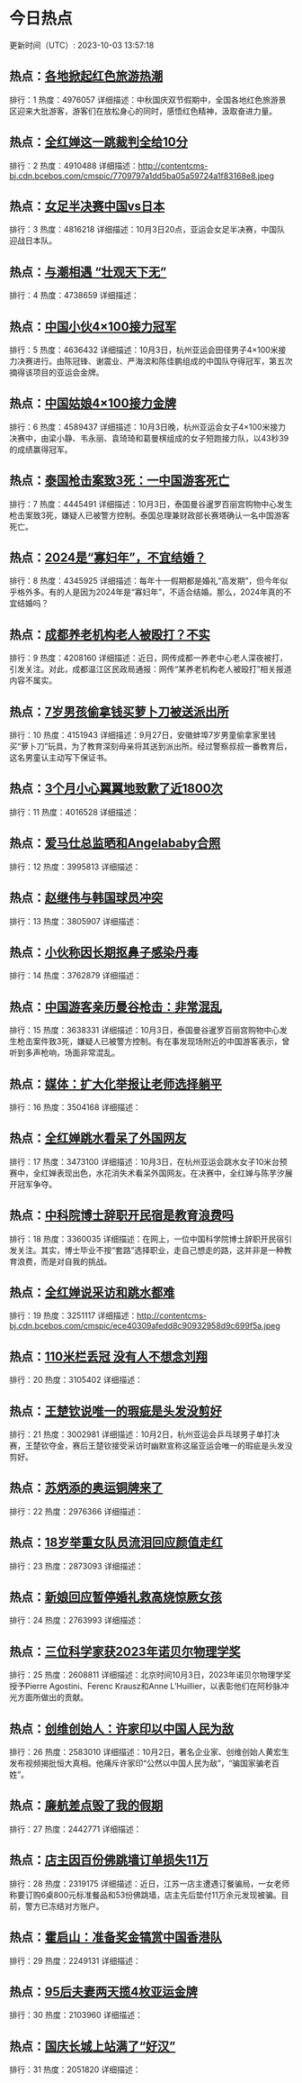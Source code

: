 # 今日热点

更新时间（UTC）: 2023-10-03 13:57:18

## 热点：[各地掀起红色旅游热潮](https://cn.bing.com/search?q=各地掀起红色旅游热潮)
排行：1
热度：4976057
详细描述：中秋国庆双节假期中，全国各地红色旅游景区迎来大批游客，游客们在放松身心的同时，感悟红色精神，汲取奋进力量。

## 热点：[全红婵这一跳裁判全给10分](https://cn.bing.com/search?q=全红婵这一跳裁判全给10分)
排行：2
热度：4910488
详细描述：http://contentcms-bj.cdn.bcebos.com/cmspic/7709797a1dd5ba05a59724a1f83168e8.jpeg

## 热点：[女足半决赛中国vs日本](https://cn.bing.com/search?q=女足半决赛中国vs日本)
排行：3
热度：4816218
详细描述：10月3日20点，亚运会女足半决赛，中国队迎战日本队。

## 热点：[与潮相遇 “壮观天下无”](https://cn.bing.com/search?q=与潮相遇“壮观天下无”)
排行：4
热度：4738659
详细描述：

## 热点：[中国小伙4×100接力冠军](https://cn.bing.com/search?q=中国小伙4×100接力冠军)
排行：5
热度：4636432
详细描述：10月3日，杭州亚运会田径男子4×100米接力决赛进行。由陈冠锋、谢震业、严海滨和陈佳鹏组成的中国队夺得冠军，第五次摘得该项目的亚运会金牌。

## 热点：[中国姑娘4×100接力金牌](https://cn.bing.com/search?q=中国姑娘4×100接力金牌)
排行：6
热度：4589437
详细描述：10月3日晚，杭州亚运会女子4×100米接力决赛中，由梁小静、韦永丽、袁琦琦和葛曼棋组成的女子短跑接力队，以43秒39的成绩赢得冠军。

## 热点：[泰国枪击案致3死：一中国游客死亡](https://cn.bing.com/search?q=泰国枪击案致3死：一中国游客死亡)
排行：7
热度：4445491
详细描述：10月3日，泰国曼谷暹罗百丽宫购物中心发生枪击案致3死，嫌疑人已被警方控制。泰国总理兼财政部长赛塔确认一名中国游客死亡。

## 热点：[2024是“寡妇年”，不宜结婚？](https://cn.bing.com/search?q=2024是“寡妇年”，不宜结婚？)
排行：8
热度：4345925
详细描述：每年十一假期都是婚礼“高发期”，但今年似乎格外多。有的人是因为2024年是“寡妇年”，不适合结婚。那么，2024年真的不宜结婚吗？

## 热点：[成都养老机构老人被殴打？不实](https://cn.bing.com/search?q=成都养老机构老人被殴打？不实)
排行：9
热度：4208160
详细描述：近日，网传成都一养老中心老人深夜被打，引发关注。对此，成都温江区民政局通报：网传“某养老机构老人被殴打”相关报道内容不属实。

## 热点：[7岁男孩偷拿钱买萝卜刀被送派出所](https://cn.bing.com/search?q=7岁男孩偷拿钱买萝卜刀被送派出所)
排行：10
热度：4151943
详细描述：9月27日，安徽蚌埠7岁男童偷拿家里钱买“萝卜刀”玩具，为了教育深刻母亲将其送到派出所。经过警察叔叔一番教育后，这名男童认主动写下保证书。

## 热点：[3个月小心翼翼地致歉了近1800次](https://cn.bing.com/search?q=3个月小心翼翼地致歉了近1800次)
排行：11
热度：4016528
详细描述：

## 热点：[爱马仕总监晒和Angelababy合照](https://cn.bing.com/search?q=爱马仕总监晒和Angelababy合照)
排行：12
热度：3995813
详细描述：

## 热点：[赵继伟与韩国球员冲突](https://cn.bing.com/search?q=赵继伟与韩国球员冲突)
排行：13
热度：3805907
详细描述：

## 热点：[小伙称因长期抠鼻子感染丹毒](https://cn.bing.com/search?q=小伙称因长期抠鼻子感染丹毒)
排行：14
热度：3762879
详细描述：

## 热点：[中国游客亲历曼谷枪击：非常混乱](https://cn.bing.com/search?q=中国游客亲历曼谷枪击：非常混乱)
排行：15
热度：3638331
详细描述：10月3日，泰国曼谷暹罗百丽宫购物中心发生枪击案件致3死，嫌疑人已被警方控制。有在事发现场附近的中国游客表示，曾听到多声枪响，场面非常混乱。

## 热点：[媒体：扩大化举报让老师选择躺平](https://cn.bing.com/search?q=媒体：扩大化举报让老师选择躺平)
排行：16
热度：3504168
详细描述：

## 热点：[全红婵跳水看呆了外国网友](https://cn.bing.com/search?q=全红婵跳水看呆了外国网友)
排行：17
热度：3473100
详细描述：10月3日，在杭州亚运会跳水女子10米台预赛中，全红婵表现出色，水花消失术看呆外国网友。在决赛中，全红婵与陈芋汐展开冠军争夺。

## 热点：[中科院博士辞职开民宿是教育浪费吗](https://cn.bing.com/search?q=中科院博士辞职开民宿是教育浪费吗)
排行：18
热度：3360035
详细描述：在网上，一位中国科学院博士辞职开民宿引发关注。其实，博士毕业不按“套路”选择职业，走自己想走的路，这并非是一种教育浪费，而是对自我的挑战。

## 热点：[全红婵说采访和跳水都难](https://cn.bing.com/search?q=全红婵说采访和跳水都难)
排行：19
热度：3251117
详细描述：http://contentcms-bj.cdn.bcebos.com/cmspic/ece40309afedd8c90932958d9c699f5a.jpeg

## 热点：[110米栏丢冠 没有人不想念刘翔](https://cn.bing.com/search?q=110米栏丢冠没有人不想念刘翔)
排行：20
热度：3105402
详细描述：

## 热点：[王楚钦说唯一的瑕疵是头发没剪好](https://cn.bing.com/search?q=王楚钦说唯一的瑕疵是头发没剪好)
排行：21
热度：3002981
详细描述：10月2日，杭州亚运会乒乓球男子单打决赛，王楚钦夺金，赛后王楚钦接受采访时幽默宣称这届亚运会唯一的瑕疵是头发没剪好。

## 热点：[苏炳添的奥运铜牌来了](https://cn.bing.com/search?q=苏炳添的奥运铜牌来了)
排行：22
热度：2976366
详细描述：

## 热点：[18岁举重女队员流泪回应颜值走红](https://cn.bing.com/search?q=18岁举重女队员流泪回应颜值走红)
排行：23
热度：2873093
详细描述：

## 热点：[新娘回应暂停婚礼救高烧惊厥女孩](https://cn.bing.com/search?q=新娘回应暂停婚礼救高烧惊厥女孩)
排行：24
热度：2763993
详细描述：

## 热点：[三位科学家获2023年诺贝尔物理学奖](https://cn.bing.com/search?q=三位科学家获2023年诺贝尔物理学奖)
排行：25
热度：2608811
详细描述：北京时间10月3日，2023年诺贝尔物理学奖授予Pierre Agostini、Ferenc Krausz和Anne L’Huillier，以表彰他们在阿秒脉冲光方面所做出的贡献。

## 热点：[创维创始人：许家印以中国人民为敌](https://cn.bing.com/search?q=创维创始人：许家印以中国人民为敌)
排行：26
热度：2583010
详细描述：10月2日，著名企业家、创维创始人黄宏生发布视频揭批恒大真相。他痛斥许家印“公然以中国人民为敌”，“骗国家骗老百姓”。

## 热点：[廉航差点毁了我的假期](https://cn.bing.com/search?q=廉航差点毁了我的假期)
排行：27
热度：2442771
详细描述：

## 热点：[店主因百份佛跳墙订单损失11万](https://cn.bing.com/search?q=店主因百份佛跳墙订单损失11万)
排行：28
热度：2319175
详细描述：近日，江苏一店主遭遇订餐骗局，一女老师称要订购6桌800元标准餐品和53份佛跳墙，店主先后垫付11万余元发现被骗。目前，警方已冻结对方账户。

## 热点：[霍启山：准备奖金犒赏中国香港队](https://cn.bing.com/search?q=霍启山：准备奖金犒赏中国香港队)
排行：29
热度：2249131
详细描述：

## 热点：[95后夫妻两天揽4枚亚运金牌](https://cn.bing.com/search?q=95后夫妻两天揽4枚亚运金牌)
排行：30
热度：2103960
详细描述：

## 热点：[国庆长城上站满了“好汉”](https://cn.bing.com/search?q=国庆长城上站满了“好汉”)
排行：31
热度：2051820
详细描述：

